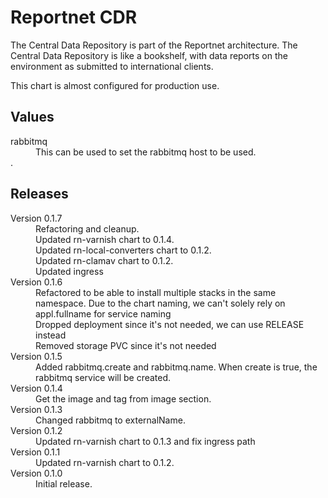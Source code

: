 # Reportnet CDR

The Central Data Repository is part of the Reportnet architecture. The Central Data Repository is like a bookshelf, with data reports on the environment as submitted to international clients.

This chart is almost configured for production use.

## Values

<dl>

  <dt>rabbitmq</dt>
  <dd>This can be used to set the rabbitmq host to be used.</dd>.</dd>

</dl>

## Releases

<dl>

  <dt>Version 0.1.7</dt>
  <dd>Refactoring and cleanup.</dd>
  <dd>Updated rn-varnish chart to 0.1.4.</dd>
  <dd>Updated rn-local-converters chart to 0.1.2.</dd>
  <dd>Updated rn-clamav chart to 0.1.2.</dd>
  <dd>Updated ingress</dd>

  <dt>Version 0.1.6</dt>
  <dd>Refactored to be able to install multiple stacks in the same namespace. Due to the chart naming, we can't solely rely on appl.fullname for service naming</dd>
  <dd>Dropped deployment since it's not needed, we can use RELEASE instead</dd>
  <dd>Removed storage PVC since it's not needed</dd>

  <dt>Version 0.1.5</dt>
  <dd>Added rabbitmq.create and rabbitmq.name. When create is true, the rabbitmq service will be created.</dd>

  <dt>Version 0.1.4</dt>
  <dd>Get the image and tag from image section.</dd>

  <dt>Version 0.1.3</dt>
  <dd>Changed rabbitmq to externalName.</dd>

  <dt>Version 0.1.2</dt>
  <dd>Updated rn-varnish chart to 0.1.3 and fix ingress path</dd>

  <dt>Version 0.1.1</dt>
  <dd>Updated rn-varnish chart to 0.1.2.</dd>

  <dt>Version 0.1.0</dt>
  <dd>Initial release.</dd>

</dl>
